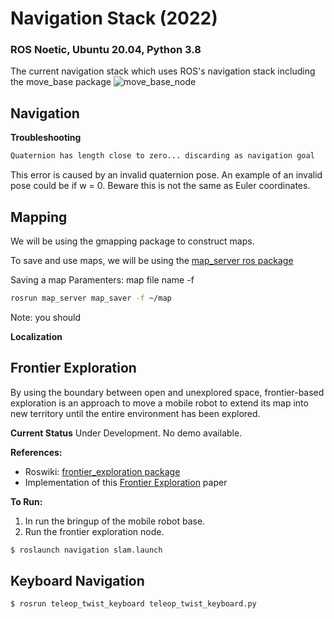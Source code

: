 # Navigation Stack (2022)
### ROS Noetic, Ubuntu 20.04, Python 3.8

The current navigation stack which uses ROS's navigation stack including the move_base package
![move_base_node](https://wiki.ros.org/move_base?action=AttachFile&do=view&target=overview_tf.png) 

## Navigation
**Troubleshooting**
```bash
Quaternion has length close to zero... discarding as navigation goal
```
This error is caused by an invalid quaternion pose. An example of an invalid pose could be if w = 0. Beware this is not the same as Euler coordinates.

## Mapping
We will be using the gmapping package to construct maps.

To save and use maps, we will be using the [map_server ros package](http://wiki.ros.org/map_server)

Saving a map 
Paramenters: map file name -f
```bash
rosrun map_server map_saver -f ~/map
```
Note: you should 

**Localization**

## Frontier Exploration
By using the boundary between open and unexplored space, frontier-based exploration is an approach to move a mobile robot to extend its map into new territory
until the entire environment has been explored.

**Current Status**
Under Development. No demo available.

**References:**
* Roswiki: [frontier_exploration package](http://wiki.ros.org/frontier_exploration)
* Implementation of this [Frontier Exploration](http://www.robotfrontier.com/papers/cira97.pdf) paper

**To Run:**
1. In run the bringup of the mobile robot base.
2. Run the frontier exploration node.
```bash
$ roslaunch navigation slam.launch
```

## Keyboard Navigation
```bash
$ rosrun teleop_twist_keyboard teleop_twist_keyboard.py
```